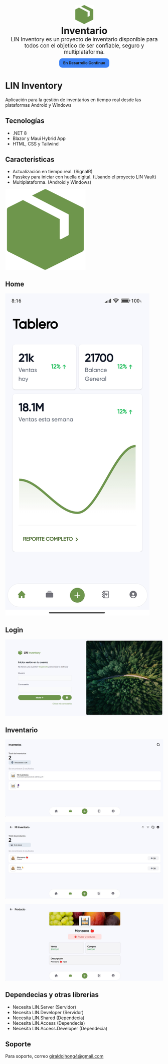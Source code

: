 <div style="display: flex; flex-direction: column; justify-content: center; align-items: center; height: 200px; margin-top: 200px; margin-bottom: 50px">
  <div style="flex: 1;margin-top:20px">
  <img alt="LIN Inventory logo" height="60" src="./Img/icono.png">
  </div>
  <div style="display:flex; width:100%; justify-content: center; align-items: center">
    <label style="font-size: 30px; font-weight:bold">Inventario</label>
  </div>
  <div style="display:flex; width:100%; justify-content: center; align-items: center">
    <label style="font-size: 17px; text-align:center">
        LIN Inventory es un proyecto de inventario disponible para todos con el objetico de ser confiable, seguro y multiplataforma.
    </label>
  </div>
   <div style="display:flex; width:100%; justify-content: center; align-items: center">
    <div style="display:flex; justify-content: center; align-items: center; padding: 5px; font-size:12px; font-weight:bold; height: 20px; background:#3b82f6; width:150px; border-radius: 10px; margin-top: 10px">
       En Desarrollo Continuo
    </div>
  </div>
</div>


# LIN Inventory

Aplicación para la gestión de inventarios en tiempo real desde las plataformas Android y Windows

## Tecnologías

- .NET 8
- Blazor y Maui Hybrid App
- HTML, CSS y Tailwind


## Características

- Actualización en tiempo real. (SignalR)
- Passkey para iniciar con huella digital. (Usando el proyecto LIN Vault) 
- Multiplataforma. (Android y Windows)


![Logo](./Img/icono.png)


## Home

![Android](./Img/HomeA.jpg)

## Login

![Login en Windows](./Img/LoginW.png)


## Inventario

![Inventario](./Img/InventoryW.jpg)

![Productos](./Img/ProductsW.jpg)

![Vista de producto](./Img/ProductViewW.jpg)


## Dependecias y otras librerias

- Necesita LIN.Server (Servidor)
- Necesita LIN.Developer (Servidor)
- Necesita LIN.Shared (Dependecia)
- Necesita LIN.Access (Dependecia)
- Necesita LIN.Access.Developer (Dependecia)

## Soporte

Para soporte, correo giraldojhong4@gmail.com

